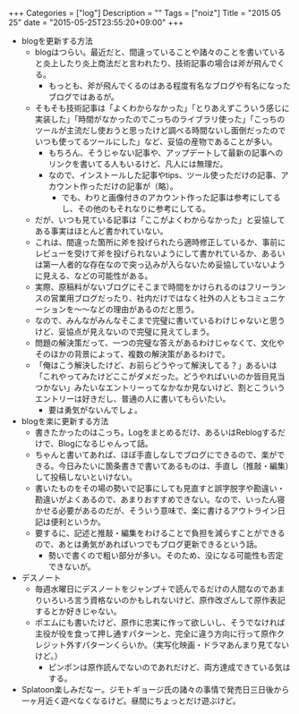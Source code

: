 +++
Categories = ["log"]
Description = ""
Tags = ["noiz"]
Title = "2015 05 25"
date = "2015-05-25T23:55:20+09:00"
+++

* blogを更新する方法
	* blogはつらい。最近だと、間違っていることや諸々のことを書いていると炎上したり炎上商法だと言われたり、技術記事の場合は斧が飛んでくる。
		* もっとも、斧が飛んでくるのはある程度有名なブログや有名になったブログではあるが。
	* そもそも技術記事は「よくわからなかった」「とりあえずこういう感じに実装した」「時間がなかったのでこっちのライブラリ使った」「こっちのツールが主流だし使おうと思ったけど調べる時間ないし面倒だったのでいつも使ってるツールにした」など、妥協の産物であることが多い。
		* もちろん、そうじゃない記事や、アップデートして最新の記事へのリンクを書いてる人もいるけど、凡人には無理だ。
		* なので、インストールした記事やtips、ツール使っただけの記事、アカウント作っただけの記事が（略）。
			* でも、わりと画像付きのアカウント作った記事は参考にしてるし、その他のもそれなりに参考にしてる。
	* だが、いつも見ている記事は「ここがよくわからなかった」と妥協してある事実はほとんど書かれていない。
	* これは、間違った箇所に斧を投げられたら適時修正しているか、事前にレビューを受けて斧を投げられないようにして書かれているか、あるいは第一人者的な存在なので突っ込みが入らないため妥協していないように見える、などの可能性がある。
	* 実際、原稿料がないブログにそこまで時間をかけられるのはフリーランスの営業用ブログだったり、社内だけではなく社外の人ともコミュニケーションを〜〜などの理由があるのだと思う。
	* なので、みんながみんなそこまで完璧に書いているわけじゃないと思うけど、妥協点が見えないので完璧に見えてしまう。
	* 問題の解決策だって、一つの完璧な答えがあるわけじゃなくて、文化やそのほかの背景によって、複数の解決策があるわけで。
	* 「俺はこう解決したけど、お前らどうやって解決してる？」あるいは「これやってみたけどここがダメだった。どうやればいいのか皆目見当つかない」みたいなエントリーってなかなか見ないけど、割とこういうエントリーは好きだし、普通の人に書いてもらいたい。
		* 要は勇気がないんでしょ。
* blogを楽に更新する方法
	* 書きたかったのはこっち。Logをまとめるだけ、あるいはReblogするだけで、Blogになるじゃんって話。
	* ちゃんと書いてあれば、ほぼ手直しなしでブログにできるので、楽ができる。今日みたいに箇条書きで書いてあるものは、手直し（推敲・編集）して投稿しないといけない。
	* 書いたものをその場の勢いで記事にしても見直すと誤字脱字や勘違い・勘違いがよくあるので、あまりおすすめできない。なので、いったん寝かせる必要があるのだが、そういう意味で、楽に書けるアウトライン日記は便利というか。
	* 要するに、記述と推敲・編集をわけることで負担を減らすことができるので、あとは勇気があればいつでもブログ更新できるという話。
		* 勢いで書くので粗い部分が多い。そのため、没になる可能性も否定できないが。
* デスノート
	* 毎週水曜日にデスノートをジャンプ＋で読んでるだけの人間なのであまりいろいろ言う資格ないのかもしれないけど、原作改ざんして原作表記するとか好きじゃない。
	* ポエムにも書いたけど、原作に忠実に作って欲しいし、そうでなければ主役が役を食って押し通すパターンと、完全に違う方向に行って原作クレジット外すパターンくらいか。（実写化映画・ドラマあんまり見てないけど。）
		* ピンポンは原作読んでないのであれだけど、両方達成できている気はする。
* Splatoon楽しみだなー。ジモトギョージ氏の諸々の事情で発売日三日後から一ヶ月近く遊べなくなるけど。昼間にちょっとだけ遊ぶけど。